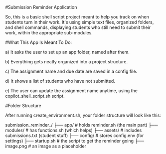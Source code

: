 #Submission Reminder Application

So, this is a basic shell script project meant to help you track on when students turn in their work. It's using simple text files, organized folders, and shell commands, displaying students who still need to submit their work, within the appropriate sub-modules.

#What This App Is Meant To Do:

a) It asks the user to set up an app folder, named after them.

b) Everything gets neatly organized into a project structure.

c) The assignment name and due date are saved in a config file.

d) It shows a list of students who have not submitted.

e) The user can update the assignment name anytime, using the copilot_shell_script.sh script.

#Folder Structure

After running create_environment.sh, your folder structure will look like this:

submission_reminder_<yourName>/
├── app/ # holds reminder.sh (the main part)
├── modules/ # has functions.sh (which helps)
├── assets/ # includes submissions.txt (student stuff)
├── config/ # stores config.env (for settings)
├── startup.sh # the script to get the reminder going
├── image.png # an image as a placeholder

